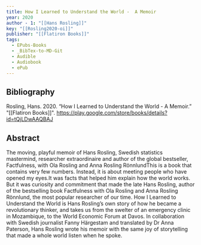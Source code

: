 ```yaml
---
title: How I Learned to Understand the World -  A Memoir
year: 2020
author - 1: "[[Hans Rosling]]"
key: "[[Rosling2020-oi]]"
publisher: "[[Flatiron Books]]"
tags:
  - EPubs-Books
  - _BibTex-to-MD-Git
  - Audible
  - Audiobook
  - ePub
---
```


## Bibliography
Rosling, Hans. 2020. “How I Learned to Understand the World -  A Memoir.” "[[Flatiron Books]]". https://play.google.com/store/books/details?id=tQjLDwAAQBAJ

## Abstract
The moving, playful memoir of Hans Rosling, Swedish statistics mastermind, researcher extraordinaire and author of the global bestseller, Factfulness, with Ola Rosling and Anna Rosling RönnlundThis is a book that contains very few numbers. Instead, it is about meeting people who have opened my eyes.It was facts that helped him explain how the world works. But it was curiosity and commitment that made the late Hans Rosling, author of the bestselling book Factfulness with Ola Rosling and Anna Rosling Rönnlund, the most popular researcher of our time. How I Learned to Understand the World is Hans Rosling’s own story of how he became a revolutionary thinker, and takes us from the swelter of an emergency clinic in Mozambique, to the World Economic Forum at Davos. In collaboration with Swedish journalist Fanny Härgestam and translated by Dr Anna Paterson, Hans Rosling wrote his memoir with the same joy of storytelling that made a whole world listen when he spoke.
